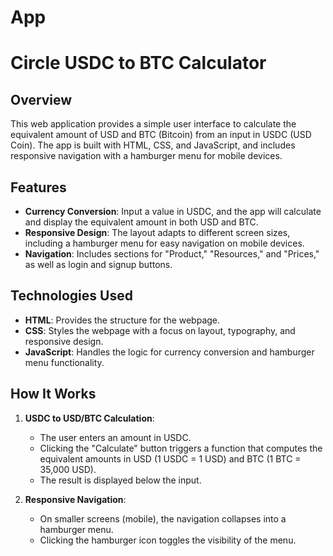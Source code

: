 # App

# Circle USDC to BTC Calculator

## Overview

This web application provides a simple user interface to calculate the equivalent amount of USD and BTC (Bitcoin) from an input in USDC (USD Coin). The app is built with HTML, CSS, and JavaScript, and includes responsive navigation with a hamburger menu for mobile devices.

## Features

- **Currency Conversion**: Input a value in USDC, and the app will calculate and display the equivalent amount in both USD and BTC.
- **Responsive Design**: The layout adapts to different screen sizes, including a hamburger menu for easy navigation on mobile devices.
- **Navigation**: Includes sections for "Product," "Resources," and "Prices," as well as login and signup buttons.

## Technologies Used

- **HTML**: Provides the structure for the webpage.
- **CSS**: Styles the webpage with a focus on layout, typography, and responsive design.
- **JavaScript**: Handles the logic for currency conversion and hamburger menu functionality.

## How It Works

1. **USDC to USD/BTC Calculation**:
    - The user enters an amount in USDC.
    - Clicking the "Calculate" button triggers a function that computes the equivalent amounts in USD (1 USDC = 1 USD) and BTC (1 BTC = 35,000 USD).
    - The result is displayed below the input.

2. **Responsive Navigation**:
    - On smaller screens (mobile), the navigation collapses into a hamburger menu.
    - Clicking the hamburger icon toggles the visibility of the menu.
